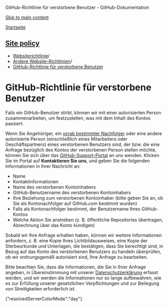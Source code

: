 GitHub-Richtlinie für verstorbene Benutzer - GitHub-Dokumentation

[Skip to main content](#main-content)

[Startseite](/de)

[Site policy](/de/site-policy)
----------

* [Websiterichtlinie](/de/site-policy)/
* [Andere Website-Richtlinien](/de/site-policy/other-site-policies)/
* [GitHub-Richtlinie für verstorbene Benutzer](/de/site-policy/other-site-policies/github-deceased-user-policy)

GitHub-Richtlinie für verstorbene Benutzer
==========

Falls ein GitHub-Benutzer stirbt, können wir mit einer autorisierten Person zusammenarbeiten, um festzustellen, was mit dem Inhalt des Kontos passiert.

Wenn Sie Angehöriger, ein [vorab bestimmter Nachfolger](/de/account-and-profile/setting-up-and-managing-your-personal-account-on-github/managing-access-to-your-personal-repositories/maintaining-ownership-continuity-of-your-personal-accounts-repositories) oder eine andere autorisierte Person (einschließlich eines Mitarbeiters oder Geschäftspartners) eines verstorbenen Benutzers sind, der bzw. die eine Anfrage bezüglich des Kontos der verstorbenen Person stellen möchte, können Sie sich über das [GitHub-Support-Portal](https://support.github.com/) an uns wenden. Klicken Sie im Portal auf **Kontaktieren Sie uns**, und geben Sie die folgenden Informationen in Ihrer Nachricht an:

* Name
* Kontaktinformationen
* Name des verstorbenen Kontoinhabers
* GitHub-Benutzername des verstorbenen Kontoinhabers
* Ihre Beziehung zum verstorbenen Kontoinhaber (bitte geben Sie an, ob Sie als Kontonachfolger auf GitHub.com bestimmt wurden)
* Falls als Kontonachfolger bestimmt, der Benutzername Ihres GitHub-Kontos
* Welche Aktion Sie anstreben (z. B. öffentliche Repositories übertragen, Abrechnung über das Konto kündigen)

Sobald wir Ihre Anfrage erhalten haben, können wir weitere Informationen anfordern, z. B. eine Kopie Ihres Lichtbildausweises, eine Kopie der Sterbeurkunde und Unterlagen, die bestätigen, dass Sie berechtigt sind, in Bezug auf das Konto des verstorbenen Benutzers zu handeln überprüfen, ob wir ordnungsgemäß autorisiert sind, Ihre Anfrage zu bearbeiten.

Bitte beachten Sie, dass die Informationen, die Sie in Ihrer Anfrage angeben, in Übereinstimmung mit unserer [Datenschutzerklärung](/de/site-policy/privacy-policies/github-privacy-statement) erfasst werden, und wir werden die Informationen nur so lange aufbewahren, wie es zur Erfüllung unserer gesetzlichen Verpflichtungen und zur Beilegung von Streitigkeiten erforderlich ist.

{"resolvedServerColorMode":"day"}
